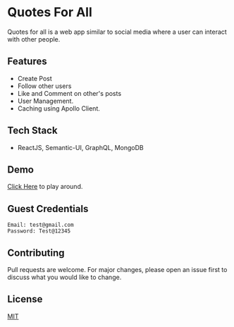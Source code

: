 # Quotes For All

Quotes for all is a web app similar to social media where a user can interact with other people.

## Features

* Create Post
* Follow other users
* Like and Comment on other's posts
* User Management.
* Caching using Apollo Client.

## Tech Stack

* ReactJS, Semantic-UI, GraphQL, MongoDB

## Demo

[Click Here](https://quotes-for-all.netlify.app/) to play around.

## Guest Credentials

```
Email: test@gmail.com
Password: Test@12345
```
## Contributing
Pull requests are welcome. For major changes, please open an issue first to discuss what you would like to change.

## License
[MIT](https://choosealicense.com/licenses/mit/)
